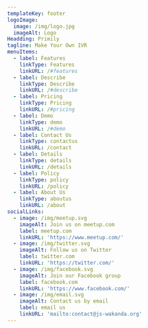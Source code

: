 ```yaml
---
templateKey: footer
logoImage:
  image: /img/logo.jpg
  imageAlt: Logo
Headding: Primily
tagline: Make Your Own IVR
menuItems:
  - label: Features
    linkType: Features
    linkURL: /#features
  - label: Describe
    linkType: Describe
    linkURL: /#describe
  - label: Pricing
    linkType: Pricing
    linkURL: /#pricing
  - label: Demo
    linkType: demo
    linkURL: /#demo
  - label: Contact Us
    linkType: contactus
    linkURL: /contact
  - label: Details
    linkType: details
    linkURL: /details
  - label: Policy
    linkType: policy
    linkURL: /policy
  - label: About Us
    linkType: aboutus
    linkURL: /about
socialLinks:
  - image: /img/meetup.svg
    imageAlt: Join us on meetup.com
    label: meetup.com
    linkURL: 'https://www.meetup.com/'
  - image: /img/twitter.svg
    imageAlt: Follow us on Twitter
    label: twitter.com
    linkURL: 'https://twitter.com/'
  - image: /img/facebook.svg
    imageAlt: Join our Facebook group
    label: facebook.com
    linkURL: 'https://www.facebook.com/'
  - image: /img/email.svg
    imageAlt: Contact us by email
    label: email us
    linkURL: 'mailto:contact@js-wakanda.org'
---
```

